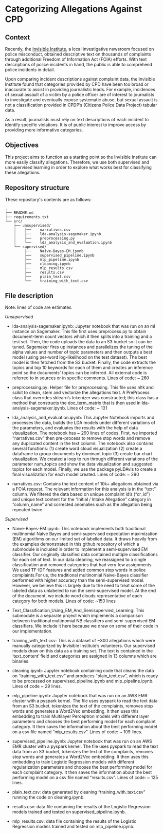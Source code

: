 # Categorizing Allegations Against CPD

## Context

Recently, the [Invisible Institute](https://invisible.institute/), a local investigative newsroom focused on police misconduct, obtained descriptive text on thousands of complaints through additional Freedom of Information Act (FOIA) efforts. With text descriptions of police incidents in hand, the public is able to comprehend police incidents in detail.

Upon comparing incident descriptions against complaint data, the Invisible Institute found that categories provided by CPD have been too broad or inaccurate to assist in providing journalistic leads. For example, incidences of sexual assault of a victim by a police officer are of interest to journalists to investigate and eventually expose systematic abuse, but sexual assault is not a classification provided in CPDP’s (Citizens Police Data Project) tabular data.

As a result, journalists must rely on text descriptions of each incident to identify specific violations. It is of public interest to improve access by providing more informative categories.

## Objectives

This project aims to function as a starting point so the Invisible Institute can more easily classify allegations. Therefore, we use both supervised and unsupervised learning in order to explore what works best for classifying these allegations.

## Repository structure

These repository's contents are as follows:

```
.
├── README.md
├── requirements.txt
└── src/
    ├── unsupervised/
    │    ├──    narratives.csv
    │    ├──    lda-analysis-sagemaker.ipynb
    │    ├──    preprocessing.py
    │    └──    lda_analysis_and_evaluation.ipynb
    └── supervised/
         ├──    Naive-Bayes-EM.ipynb
         ├──    supervised_pipeline.ipynb
         ├──    mlp_pipeline.ipynb
         ├──    cleaning.ipynb
         ├──    mlp_results.csv
         ├──    results.csv
         ├──    plain_text.csv
         └──    training_with_text.csv
```

## File description

Note: lines of code are estimates.

_Unsupervised_

- lda-analysis-sagemaker.ipynb: Jupyter notebook that was run on an ml instance on Sagemaker. This file first uses preprocess.py to obtain document-term count vectors which it then splits into a training and a test set. Then, the code uploads the data to an S3 bucket so it can be tuned. Sagemaker fires up instances and parallelizes the tuning of the alpha values and number of topic parameters and then outputs a best model (using per-word log-likelihood on the test dataset). The best model is then fetched from the S3 bucket. Finally, the code extracts the topics and top 10 keywords for each of them and creates an inference point so the documents' topics can be inferred. All external code is referred to in sources or in specific comments. Lines of code: ~ 260

- preprocessing.py: Helper file for preprocessing. This file uses nltk and scikit to clean, stem and vectorize the allegations text. A PreProcess class that overrides sklearn’s tokenizer was constructed; this class has a method that constructs the doc_term_matrix that is then used in lda-analysis-sagemaker.ipynb. Lines of code: ~ 131

- lda_analysis_and_evaluation.ipynb: This Jupyter Notebook imports and processes the data, builds the LDA models under different variations of the parameters, and evaluates the results with the help of data visualization. The notebook has ~ 290 lines of codes. First, we imported “narratives.csv” then pre-process to remove stop words and remove any duplicated content in the text column. The notebook also contains several functions: (1) create word cloud visualization (2) create a dataframe to group documents by dominant topic (3) create bar chart visualization. We created a loop to run through different variations of the parameter num_topics and show the data visualization and suggested topics for each model. Finally, we use the package pyLDAvis to create a final visualization for each model created. Lines of code: ~ 290

- narratives.csv: Contains the text content of 10k+ allegations obtained via a FOIA request. The relevant information for this analysis is in the “text” column. We filtered the data based on unique complaint id’s (“cr_id”) and unique text content for the “Initial / Intake Allegation” category in “column_name” and corrected anomalies such as the allegation being repeated twice

_Supervised_

- Naive-Bayes-EM.ipynb: This notebook implements both traditional multinomial Naive Bayes and semi-supervised expectation maximization (EM) algorithms on our limited set of labelled data. It draws heavily from the examples demonstrated in this github repository of which a submodule is included in order to implement a semi-supervised EM classifier. Our originally classified data contained multiple classifications for each set of text. In our data cleaning, we reassigned to a single classification and removed categories that had very few assignments. We used TF-IDF features and added common stop words in police complaints.For us, the traditional multinomial Naive-Bayes classifier performed with higher accuracy than the semi-supervised model. However, we believe this is largely due to the need to treat some of the labeled data as unlabeled to run the semi-supervised model. At the end of the document, we include word clouds representative of each category for both models. Lines of code: ~150 lines

- Text_Classification_Using_EM_And_Semisupervied_Learning: This submodule is a separate project which implements a comparison between traditional multinomial NB classifiers and semi-supervised EM classifiers. We include it here because we draw on some of their code in our implementation.

- training_with_text.csv: This is a dataset of ~300 allegations which were manually categorized by Invisible Institute’s volunteers. Our supervised models draw on this data as a training set. The text is contained in the ‘text_content’ field and categories are assigned in 13 columns which are binaries.

- cleaning.ipynb: Jupyter notebook containing code that cleans the data on “training_with_text.csv” and produces “plain_text.csv”, which is ready to be processed on supervised_pipeline.ipynb and mlp_pipeline.ipynb. Lines of code ~ 29 lines.

- mlp_pipeline.ipynb: Jupyter notebook that was run on an AWS EMR cluster with a pyspark kernel. The file uses pyspark to read the text data from an S3 bucket, tokenizes the text of the complaints, removes stop words and generates a Word2Vec embedding. It then uses this embedding to train Multilayer Perceptron models with different layer parameters and chooses the best performing model for each complaint category. It then saves the information about the best performing model on a csv file named “mlp_results.csv”. Lines of code: ~ 109 lines.

- supervised_pipeline.ipynb: Jupyter notebook that was run on an AWS EMR cluster with a pyspark kernel. The file uses pyspark to read the text data from an S3 bucket, tokenizes the text of the complaints, removes stop words and generates a Word2Vec embedding. It then uses this embedding to train Logistic Regression models with different regularization parameters and chooses the best performing model for each complaint category. It then saves the information about the best performing model on a csv file named “results.csv”. Lines of code: ~ 125 lines.

- plain_text.csv: data generated by cleaning “training_with_text.csv” running the code on cleaning.ipynb.

- results.csv: data file containing the results of the Logistic Regression models trained and tested on supervised_pipeline.ipynb.

- mlp_results.csv: data file containing the results of the Logistic Regression models trained and tested on mlp_pipeline.ipynb.
